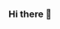 ### Hi there 👋

<!--
**bilwa496/bilwa496** is a ✨ _special_ ✨ repository because its `README.md` (this file) appears on your GitHub profile.

## I am Bilwasiva, a first year Computer Science Master's student.
#### [BE EEE + ME CS] @[BITS Pilani](https://www.bits-pilani.ac.in/)

### About Me:

- 🔭 I’m currently working on Advanced Algorithm and Data Science...
- 🌱 I’m currently learning Cloud Computing...
- 👯 I’m looking to collaborate on open source projects...
- 🤔 I’m looking for help with finding off campus internships...
- 💬 Ask me about India, Cricket...
- 📫 How to reach me: ...
- 😄 Pronouns: He/Him...
- ⚡ Fun fact: ...
-->
